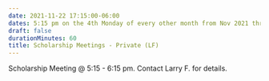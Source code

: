 ```yaml
---
date: 2021-11-22 17:15:00-06:00
dates: 5:15 pm on the 4th Monday of every other month from Nov 2021 thru May 2022
draft: false
durationMinutes: 60
title: Scholarship Meetings - Private (LF)
---
```


Scholarship Meeting @ 5:15 - 6:15 pm.  Contact Larry F. for details.